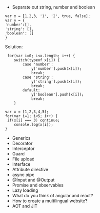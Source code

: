 * Separate out string, number and boolean
```
var x = [1,2,3, '1', '2', true, false];
var y = {
'number':[],
'string': [],
'boolean': [] 
}
```
Solution: 
```
 for(var i=0; i<x.length; i++) {
    switch(typeof x[i]) {
        case 'number':
            y['number'].push(x[i]);
            break;
        case 'string':
            y['string'].push(x[i]);
            break;
        default:
            y['boolean'].push(x[i]);
            break;
    }
```
```
var x = [1,2,3,4,5];
for(var i=1; i<5; i++) {
 if(x[i] === 3) continue;
	console.log(x[i]);
}
```

* Generics
* Decorator
* Interceptor
* Guard
* File upload
* Interface
* Attribute directive
* async pipe
* @Input and @Output
* Promise and observables
* Lazy loading
* What do you think of angular and react?
* How to create a multilingual website?
* AOT and JIT

